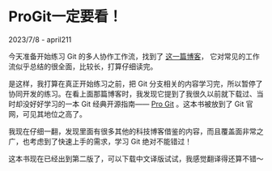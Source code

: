 # ProGit一定要看！

2023/7/8 - april211

今天准备开始练习 Git 的多人协作工作流，找到了 [这一篇博客](https://www.cnblogs.com/failymao/p/14929004.html)， 它对常见的工作流似乎总结的很全面，比较长，打算仔细读完。

是这样，我打算在真正开始练习之前，把 Git 分支相关的内容学习完，所以暂停了协同开发的练习。在看上面那篇博客时，我发现它提到了我很久以前就下载过、当时却没好好学习的一本 Git 经典开源指南—— [Pro Git](https://git-scm.com/book/en/v2) 。这本书被放到了 Git 官网，可见其地位之高了。

我现在仔细一翻，发现里面有很多其他的科技博客借鉴的内容，而且覆盖面非常之广，也考虑到了快速上手的需求，学习 Git 绝对不能错过！

这本书现在已经出到第二版了，可以下载中文译版试试，我感觉翻译得还算不错～

